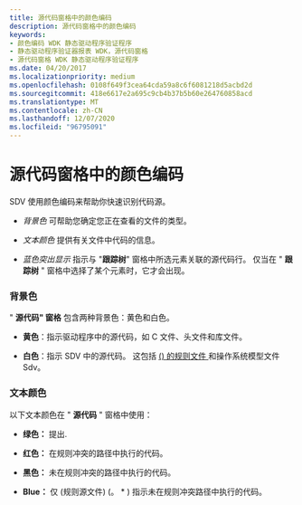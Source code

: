 ```yaml
---
title: 源代码窗格中的颜色编码
description: 源代码窗格中的颜色编码
keywords:
- 颜色编码 WDK 静态驱动程序验证程序
- 静态驱动程序验证器报表 WDK，源代码窗格
- 源代码窗格 WDK 静态驱动程序验证程序
ms.date: 04/20/2017
ms.localizationpriority: medium
ms.openlocfilehash: 0108f649f3cea64cda59a8c6f6081218d5acbd2d
ms.sourcegitcommit: 418e6617e2a695c9cb4b37b5b60e264760858acd
ms.translationtype: MT
ms.contentlocale: zh-CN
ms.lasthandoff: 12/07/2020
ms.locfileid: "96795091"
---
```

# <a name="color-coding-in-the-source-code-pane"></a>源代码窗格中的颜色编码


SDV 使用颜色编码来帮助你快速识别代码源。

-   *背景色* 可帮助您确定您正在查看的文件的类型。

-   *文本颜色* 提供有关文件中代码的信息。

-   *蓝色突出显示* 指示与 "**跟踪树**" 窗格中所选元素关联的源代码行。 仅当在 " **跟踪树** " 窗格中选择了某个元素时，它才会出现。

### <a name="span-idbackground_colorsspanspan-idbackground_colorsspanbackground-colors"></a><span id="background_colors"></span><span id="BACKGROUND_COLORS"></span>背景色

" **源代码" 窗格** 包含两种背景色：黄色和白色。

-   **黄色**：指示驱动程序中的源代码，如 C 文件、头文件和库文件。

-   **白色**：指示 SDV 中的源代码。 这包括 [ () 的规则文件 ](static-driver-verifier-rule.md) 和操作系统模型文件 Sdv。

### <a name="span-idtext_colorsspanspan-idtext_colorsspantext-colors"></a><span id="text_colors"></span><span id="TEXT_COLORS"></span>文本颜色

以下文本颜色在 " **源代码** " 窗格中使用：

-   **绿色：** 提出.

-   **红色：** 在规则冲突的路径中执行的代码。

-   **黑色：** 未在规则冲突的路径中执行的代码。

-   **Blue：** 仅 (规则源文件)  (。 \* ) 指示未在规则冲突路径中执行的代码。

 

 





